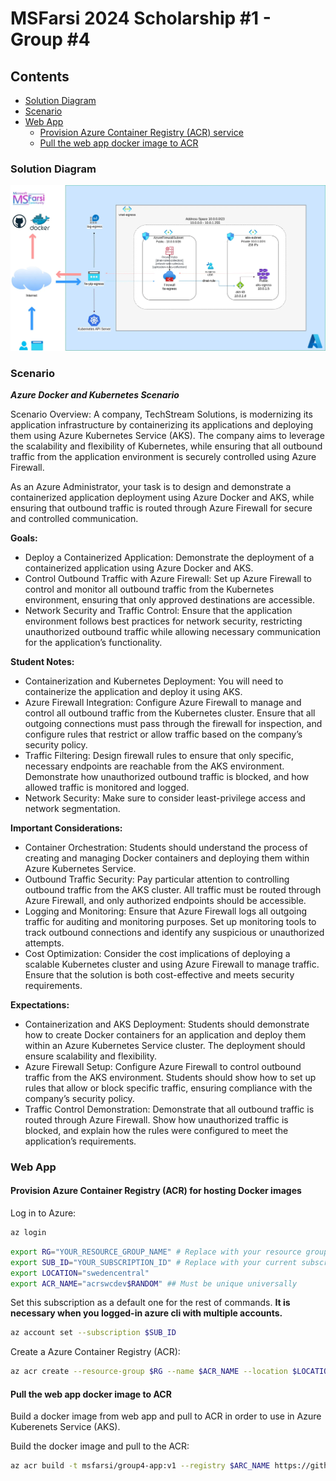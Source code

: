 # MSFarsi 2024 Scholarship #1 - Group #4

## Contents

- [Solution  Diagram](#solution-diagram)
- [Scenario](#scenario)
- [Web App](#web-app)
  - [Provision Azure Container Registry (ACR) service](#provision-azure-container-registry-acr-for-hosting-docker-images)
  - [Pull the web app docker image to ACR](#pull-the-web-app-docker-image-to-acr)

### Solution Diagram

!["diagram"](./assets/solution-arch.webp)

### Scenario

_**Azure Docker and Kubernetes Scenario**_

Scenario Overview: A company, TechStream Solutions, is modernizing its application infrastructure by containerizing its applications and deploying them using Azure Kubernetes Service (AKS). The company aims to leverage the scalability and flexibility of Kubernetes, while ensuring that all outbound traffic from the application environment is securely controlled using Azure Firewall.

As an Azure Administrator, your task is to design and demonstrate a containerized application deployment using Azure Docker and AKS, while ensuring that outbound traffic is routed through Azure Firewall for secure and controlled communication.

**Goals:**

- Deploy a Containerized Application: Demonstrate the deployment of a containerized application using Azure Docker and AKS.
- Control Outbound Traffic with Azure Firewall: Set up Azure Firewall to control and monitor all outbound traffic from the Kubernetes environment, ensuring that only approved destinations are accessible.
- Network Security and Traffic Control: Ensure that the application environment follows best practices for network security, restricting unauthorized outbound traffic while allowing necessary communication for the application’s functionality.

**Student Notes:**

- Containerization and Kubernetes Deployment: You will need to containerize the application and deploy it using AKS.
- Azure Firewall Integration: Configure Azure Firewall to manage and control all outbound traffic from the Kubernetes cluster. Ensure that all outgoing connections must pass through the firewall for inspection, and configure rules that restrict or allow traffic based on the company’s security policy.
- Traffic Filtering: Design firewall rules to ensure that only specific, necessary endpoints are reachable from the AKS environment. Demonstrate how unauthorized outbound traffic is blocked, and how allowed traffic is monitored and logged.
- Network Security: Make sure to consider least-privilege access and network segmentation.

**Important Considerations:**

- Container Orchestration: Students should understand the process of creating and managing Docker containers and deploying them within Azure Kubernetes Service.
- Outbound Traffic Security: Pay particular attention to controlling outbound traffic from the AKS cluster. All traffic must be routed through Azure Firewall, and only authorized endpoints should be accessible.
- Logging and Monitoring: Ensure that Azure Firewall logs all outgoing traffic for auditing and monitoring purposes. Set up monitoring tools to track outbound connections and identify any suspicious or unauthorized attempts.
- Cost Optimization: Consider the cost implications of deploying a scalable Kubernetes cluster and using Azure Firewall to manage traffic. Ensure that the solution is both cost-effective and meets security requirements.

**Expectations:**

- Containerization and AKS Deployment: Students should demonstrate how to create Docker containers for an application and deploy them within an Azure Kubernetes Service cluster. The deployment should ensure scalability and flexibility.
- Azure Firewall Setup: Configure Azure Firewall to control outbound traffic from the AKS environment. Students should show how to set up rules that allow or block specific traffic, ensuring compliance with the company’s security policy.
- Traffic Control Demonstration: Demonstrate that all outbound traffic is routed through Azure Firewall. Show how unauthorized traffic is blocked, and explain how the rules were configured to meet the application’s requirements.

### Web App

#### Provision Azure Container Registry (ACR) for hosting Docker images

Log in to Azure:

```bash
az login
```

```bash
export RG="YOUR_RESOURCE_GROUP_NAME" # Replace with your resource group name
export SUB_ID="YOUR_SUBSCRIPTION_ID" # Replace with your current subscription id
export LOCATION="swedencentral"
export ACR_NAME="acrswcdev$RANDOM" ## Must be unique universally
```

Set this subscription as a default one for the rest of commands.
**It is necessary when you logged-in azure cli with multiple accounts.**

```bash
az account set --subscription $SUB_ID
```

Create a Azure Container Registry (ACR):

```bash
az acr create --resource-group $RG --name $ACR_NAME --location $LOCATION --sku Basic
```

#### Pull the web app docker image to ACR

Build a docker image from web app and pull to ACR in order to use in Azure Kuberenets Service (AKS).

Build the docker image and pull to the ACR:

```bash
az acr build -t msfarsi/group4-app:v1 --registry $ARC_NAME https://github.com/navid-ahrary/group4-msfarsi.git\#:web-app/
```
